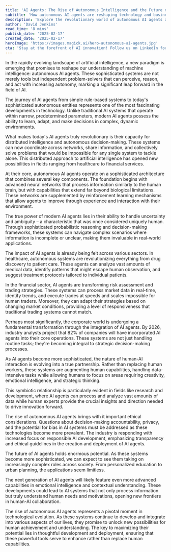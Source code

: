 ```yaml
---
title: 'AI Agents: The Rise of Autonomous Intelligence and the Future of AI'
subtitle: 'How autonomous AI agents are reshaping technology and business'
description: 'Explore the revolutionary world of autonomous AI agents and their impact on technology, business, and society. From healthcare to finance, discover how these intelligent systems are reshaping industries and creating new possibilities for human-AI collaboration.'
author: 'David Jenkins'
read_time: '8 mins'
publish_date: '2025-02-17'
created_date: '2025-02-17'
heroImage: 'https://images.magick.ai/hero-autonomous-ai-agents.jpg'
cta: 'Stay at the forefront of AI innovation! Follow us on LinkedIn for daily insights into the evolving world of autonomous AI agents and digital transformation.'
---
```


In the rapidly evolving landscape of artificial intelligence, a new paradigm is emerging that promises to reshape our understanding of machine intelligence: autonomous AI agents. These sophisticated systems are not merely tools but independent problem-solvers that can perceive, reason, and act with increasing autonomy, marking a significant leap forward in the field of AI.

The journey of AI agents from simple rule-based systems to today's sophisticated autonomous entities represents one of the most fascinating developments in technology. Unlike traditional AI systems that operate within narrow, predetermined parameters, modern AI agents possess the ability to learn, adapt, and make decisions in complex, dynamic environments.

What makes today's AI agents truly revolutionary is their capacity for distributed intelligence and autonomous decision-making. These systems can now coordinate across networks, share information, and collectively solve problems that would be impossible for any single system to tackle alone. This distributed approach to artificial intelligence has opened new possibilities in fields ranging from healthcare to financial services.

At their core, autonomous AI agents operate on a sophisticated architecture that combines several key components. The foundation begins with advanced neural networks that process information similarly to the human brain, but with capabilities that extend far beyond biological limitations. These networks are supplemented by reinforcement learning mechanisms that allow agents to improve through experience and interaction with their environment.

The true power of modern AI agents lies in their ability to handle uncertainty and ambiguity – a characteristic that was once considered uniquely human. Through sophisticated probabilistic reasoning and decision-making frameworks, these systems can navigate complex scenarios where information is incomplete or unclear, making them invaluable in real-world applications.

The impact of AI agents is already being felt across various sectors. In healthcare, autonomous systems are revolutionizing everything from drug discovery to patient care. These agents can analyze vast amounts of medical data, identify patterns that might escape human observation, and suggest treatment protocols tailored to individual patients.

In the financial sector, AI agents are transforming risk assessment and trading strategies. These systems can process market data in real-time, identify trends, and execute trades at speeds and scales impossible for human traders. Moreover, they can adapt their strategies based on changing market conditions, providing a level of responsiveness that traditional trading systems cannot match.

Perhaps most significantly, the corporate world is undergoing a fundamental transformation through the integration of AI agents. By 2026, industry analysts project that 82% of companies will have incorporated AI agents into their core operations. These systems are not just handling routine tasks; they're becoming integral to strategic decision-making processes.

As AI agents become more sophisticated, the nature of human-AI interaction is evolving into a true partnership. Rather than replacing human workers, these systems are augmenting human capabilities, handling data-intensive tasks while allowing humans to focus on areas requiring creativity, emotional intelligence, and strategic thinking.

This symbiotic relationship is particularly evident in fields like research and development, where AI agents can process and analyze vast amounts of data while human experts provide the crucial insights and direction needed to drive innovation forward.

The rise of autonomous AI agents brings with it important ethical considerations. Questions about decision-making accountability, privacy, and the potential for bias in AI systems must be addressed as these technologies become more prevalent. The industry is responding with increased focus on responsible AI development, emphasizing transparency and ethical guidelines in the creation and deployment of AI agents.

The future of AI agents holds enormous potential. As these systems become more sophisticated, we can expect to see them taking on increasingly complex roles across society. From personalized education to urban planning, the applications seem limitless.

The next generation of AI agents will likely feature even more advanced capabilities in emotional intelligence and contextual understanding. These developments could lead to AI systems that not only process information but truly understand human needs and motivations, opening new frontiers in human-AI collaboration.

The rise of autonomous AI agents represents a pivotal moment in technological evolution. As these systems continue to develop and integrate into various aspects of our lives, they promise to unlock new possibilities for human achievement and understanding. The key to maximizing their potential lies in thoughtful development and deployment, ensuring that these powerful tools serve to enhance rather than replace human capabilities.